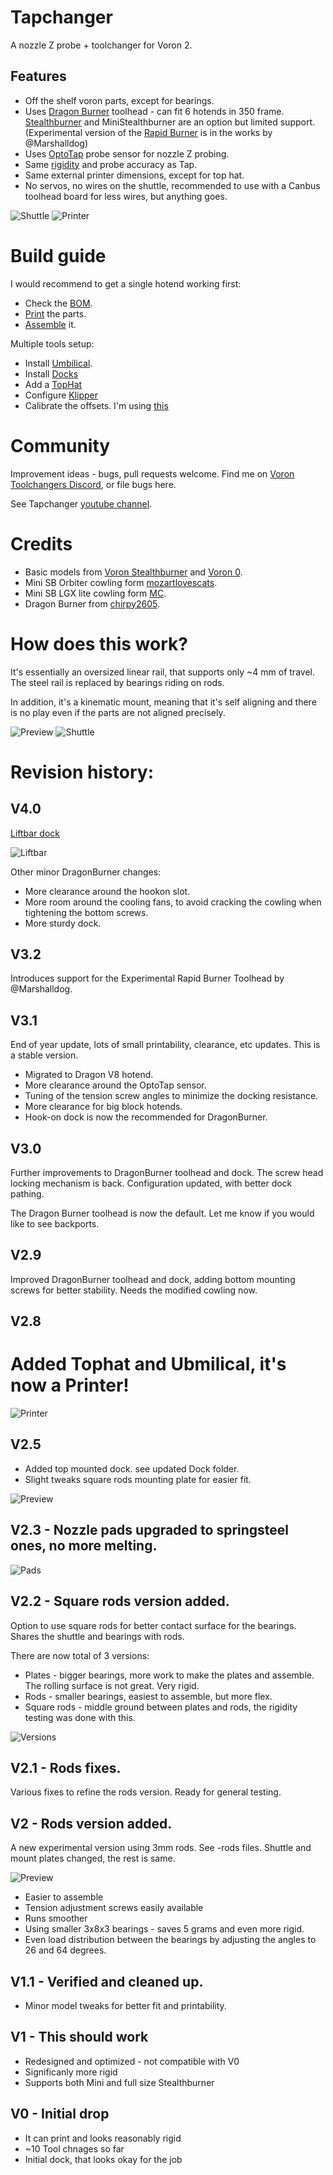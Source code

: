 # Tapchanger

A nozzle Z probe + toolchanger for Voron 2.

## Features
* Off the shelf voron parts, except for bearings.
* Uses [Dragon Burner](https://github.com/chirpy2605/voron/tree/main/V0/Dragon_Burner) toolhead - can fit 6 hotends in 350 frame. [Stealthburner](https://github.com/VoronDesign/Voron-Stealthburner) and MiniStealthburner 
are an option but limited support. (Experimental version of the [Rapid Burner](https://github.com/chirpy2605/voron/tree/main/V0/Rapid_Burner) is in the works by @Marshalldog)
* Uses [OptoTap](https://www.google.com/search?q=optotap) probe sensor for nozzle Z probing.
* Same [rigidity](https://youtu.be/mGRXtK9F408) and probe accuracy as Tap.
* Same external printer dimensions, except for top hat.
* No servos, no wires on the shuttle, recommended to use with a Canbus toolhead board for less wires, but anything goes.

![Shuttle](/images/shuttle-pomo.jpg)
![Printer](/images/printer.jpg) 

# Build guide

I would recommend to get a single hotend working first:

* Check the [BOM](/Tapchanger/BOM.md).
* [Print](./Print%20Guide.md) the parts.
* [Assemble](/Tapchanger/Assembly.md) it.

Multiple tools setup:
* Install [Umbilical](/Umbilical/Umbilical.md).
* Install [Docks](/Dock/Dock.md)
* Add a [TopHat](/TopHat/TopHat.md)
* Configure [Klipper](/Klipper/README.md)
* Calibrate the offsets. I'm using [this](https://github.com/viesturz/NozzleAlign)

# Community

Improvement ideas - bugs, pull requests welcome. Find me on [Voron Toolchangers Discord](https://discord.gg/xmDWrYGwVJ), or file bugs here.

See Tapchanger [youtube channel](https://www.youtube.com/playlist?list=PLqU7kX5nUJDRDw5z0NLwJ22OkV6fbjnSW).

# Credits

- Basic models from [Voron Stealthburner](https://github.com/VoronDesign/Voron-Stealthburner) and [Voron 0](https://github.com/VoronDesign/Voron-0).
- Mini SB Orbiter cowling form [mozartlovescats](https://www.printables.com/model/366337-voron-02-orbiter-20-trianglelab-chc-mini-stealthbu).
- Mini SB LGX lite cowling form [MC](https://www.printables.com/model/395933-voron-02-mini-stealthburner-remix-for-lgx-light-ex/files).
- Dragon Burner from [chirpy2605](https://github.com/chirpy2605/voron/tree/main/V0/Dragon_Burner).

# How does this work?

It's essentially an oversized linear rail, that supports only ~4 mm of travel. The steel rail is replaced by bearings riding on rods.

In addition, it's a kinematic mount, meaning that it's self aligning and there is no play even if the parts are not aligned precisely.

![Preview](/images/explain1.png)
![Shuttle](/images/Animation.gif)

# Revision history:

## V4.0
[Liftbar dock](/Dock/Liftbar/Liftbar.md)

![Liftbar](/images/liftbar.jpg)

Other minor DragonBurner changes:
* More clearance around the hookon slot.
* More room around the cooling fans, to avoid cracking the cowling when tightening the bottom screws.
* More sturdy dock.

## V3.2
Introduces support for the Experimental Rapid Burner Toolhead by @Marshalldog.

## V3.1
End of year update, lots of small printability, clearance, etc updates. 
This is a stable version.

* Migrated to Dragon V8 hotend.
* More clearance around the OptoTap sensor.
* Tuning of the tension screw angles to minimize the docking resistance.
* More clearance for big block hotends.
* Hook-on dock is now the recommended for DragonBurner.

## V3.0

Further improvements to DragonBurner toolhead and dock.
The screw head locking mechanism is back.
Configuration updated, with better dock pathing.

The Dragon Burner toolhead is now the default. Let me know if you would like to see backports.

## V2.9

Improved DragonBurner toolhead and dock, adding bottom mounting screws for better stability.
Needs the modified cowling now.

## V2.8

# Added Tophat and Ubmilical, it's now a Printer!

![Printer](/images/printer.jpg) 

## V2.5

* Added top mounted dock. see updated Dock folder.
* Slight tweaks square rods mounting plate for easier fit.

![Preview](/images/Dock-Top-Inside.jpg)

## V2.3 - Nozzle pads upgraded to springsteel ones, no more melting.

![Pads](/images/pad.jpg)

## V2.2 - Square rods version added.

Option to use square rods for better contact surface for the bearings.  Shares the shuttle and bearings with rods.

There are now total of 3 versions:
 - Plates - bigger bearings, more work to make the plates and assemble. The rolling surface is not great. Very rigid.
 - Rods - smaller bearings, easiest to assemble, but more flex.
 - Square rods - middle ground between plates and rods, the rigidity testing was done with this.

![Versions](/images/versions.jpg)

## V2.1 - Rods fixes.

Various fixes to refine the rods version. Ready for general testing.

## V2 - Rods version added.

A new experimental version using 3mm rods. See -rods files. Shuttle and mount plates changed, the rest is same.

![Preview](/images/rods-photo.jpg)

- Easier to assemble
- Tension adjustment screws easily available
- Runs smoother
- Using smaller 3x8x3 bearings - saves 5 grams and even more rigid.
- Even load distribution between the bearings by adjusting the angles to 26 and 64 degrees.

## V1.1 - Verified and cleaned up.

- Minor model tweaks for better fit and printability.


## V1 - This should work

- Redesigned and optimized - not compatible with V0
- Significanly more rigid
- Supports both Mini and full size Stealthburner

## V0 - Initial drop
 
 - It can print and looks reasonably rigid
 - ~10 Tool chnages so far
 - Initial dock, that looks okay for the job

